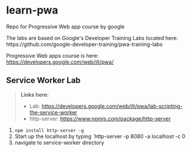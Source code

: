 # learn-pwa
Repo for Progressive Web app course by google

<p>
The labs are based on Google's Developer Training Labs located here: https://github.com/google-developer-training/pwa-training-labs
</p>

Progressive Web apps course is here:
https://developers.google.com/web/ilt/pwa/


## Service Worker Lab

> **Links here:**
> - Lab: https://developers.google.com/web/ilt/pwa/lab-scripting-the-service-worker
> - http-server: https://www.npmjs.com/package/http-server

1) `npm install http-server -g`
2) Start up the localhost by typing `http-server -p 8080 -a localhost -c 0
2) navigate to service-worker directory

